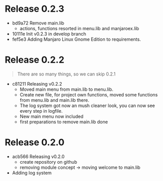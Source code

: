 # Release 0.2.3

- bd9a72 Remove main.lib
  - actions, functions resorted in menu.lib and manjaroex.lib
- 10111e Init v0.2.3 in develop branch
- fef5e3 Adding Manjaro Linux Gnome Edition to requirements.

# Release 0.2.2

> There are so many things, so we can skip 0.2.1

- c81211 Releasing v0.2.2
  - Moved main menu from main.lib to menu.lib.
  - Create new file, for project own functions, moved some functions from menu.lib and main.lib there.
  - The log system got now an mush cleaner look, you can now see every step in logfile.
  - New main menu now included
  - first preparations to remove main.lib done

# Release 0.2.0

- acb566 Releasing v0.2.0
  - create repository on github
  - removing module concept -> moving welcome to main.lib
- Adding log system
